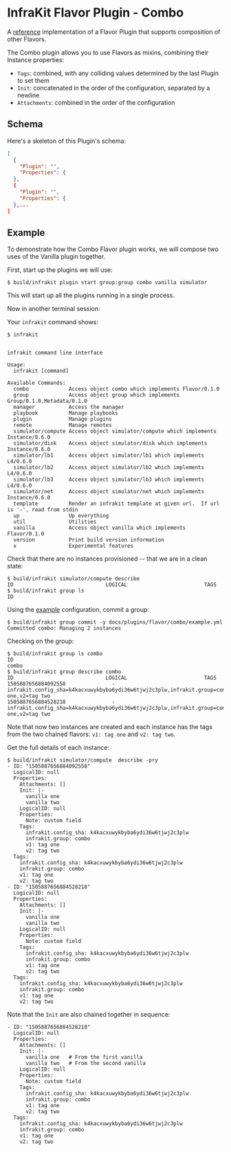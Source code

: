 InfraKit Flavor Plugin - Combo
==============================

A [reference](/README.md#reference-implementations) implementation of a Flavor Plugin that supports composition
of other Flavors.

The Combo plugin allows you to use Flavors as mixins, combining their Instance properties:
  * `Tags`: combined, with any colliding values determined by the last Plugin to set them
  * `Init`: concatenated in the order of the configuration, separated by a newline
  * `Attachments`: combined in the order of the configuration

## Schema

Here's a skeleton of this Plugin's schema:
```json
[
  {
    "Plugin": "",
    "Properties": {
  },
  {
    "Plugin": "",
    "Properties": {
  },...
]
```


## Example

To demonstrate how the Combo Flavor plugin works, we will compose two uses of the Vanilla plugin together.

First, start up the plugins we will use:

```shell
$ build/infrakit plugin start group:group combo vanilla simulator
```
This will start up all the plugins running in a single process.

Now in another terminal session:

Your `infrakit` command shows:

```shell
$ infrakit


infrakit command line interface

Usage:
  infrakit [command]

Available Commands:
  combo             Access object combo which implements Flavor/0.1.0
  group             Access object group which implements Group/0.1.0,Metadata/0.1.0
  manager           Access the manager
  playbook          Manage playbooks
  plugin            Manage plugins
  remote            Manage remotes
  simulator/compute Access object simulator/compute which implements Instance/0.6.0
  simulator/disk    Access object simulator/disk which implements Instance/0.6.0
  simulator/lb1     Access object simulator/lb1 which implements L4/0.6.0
  simulator/lb2     Access object simulator/lb2 which implements L4/0.6.0
  simulator/lb3     Access object simulator/lb3 which implements L4/0.6.0
  simulator/net     Access object simulator/net which implements Instance/0.6.0
  template          Render an infrakit template at given url.  If url is '-', read from stdin
  up                Up everything
  util              Utilities
  vanilla           Access object vanilla which implements Flavor/0.1.0
  version           Print build version information
  x                 Experimental features
```

Check that there are no instances provisioned -- that we are in a clean state:

```shell
$ build/infrakit simulator/compute describe
ID                            	LOGICAL                       	TAGS
$ build/infrakit group ls
ID
```

Using the [example](example.yml) configuration, commit a group:
```shell
$ build/infrakit group commit -y docs/plugins/flavor/combo/example.yml
Committed combo: Managing 2 instances
```

Checking on the group:

```shell
$ build/infrakit group ls combo
ID
combo
$ build/infrakit group describe combo
ID                            	LOGICAL                       	TAGS
1505887656884092558           	  -                           	infrakit.config_sha=k4kacxuwykbyba6ydi36w6tjwj2c3plw,infrakit.group=combo,v1=tag one,v2=tag two
1505887656884528218           	  -                           	infrakit.config_sha=k4kacxuwykbyba6ydi36w6tjwj2c3plw,infrakit.group=combo,v1=tag one,v2=tag two
```

Note that now two instances are created and each instance has the tags from
the two chained flavors: `v1: tag one` and `v2: tag two`.

Get the full details of each instance:

```shell
$ build/infrakit simulator/compute  describe -pry
- ID: "1505887656884092558"
  LogicalID: null
  Properties:
    Attachments: []
    Init: |-
      vanilla one
      vanilla two
    LogicalID: null
    Properties:
      Note: custom field
    Tags:
      infrakit.config_sha: k4kacxuwykbyba6ydi36w6tjwj2c3plw
      infrakit.group: combo
      v1: tag one
      v2: tag two
  Tags:
    infrakit.config_sha: k4kacxuwykbyba6ydi36w6tjwj2c3plw
    infrakit.group: combo
    v1: tag one
    v2: tag two
- ID: "1505887656884528218"
  LogicalID: null
  Properties:
    Attachments: []
    Init: |-
      vanilla one
      vanilla two
    LogicalID: null
    Properties:
      Note: custom field
    Tags:
      infrakit.config_sha: k4kacxuwykbyba6ydi36w6tjwj2c3plw
      infrakit.group: combo
      v1: tag one
      v2: tag two
  Tags:
    infrakit.config_sha: k4kacxuwykbyba6ydi36w6tjwj2c3plw
    infrakit.group: combo
    v1: tag one
    v2: tag two
```

Note that the `Init` are also chained together in sequence:

```
- ID: "1505887656884528218"
  LogicalID: null
  Properties:
    Attachments: []
    Init: |-
      vanilla one   # From the first vanilla
      vanilla two   # From the second vanilla
    LogicalID: null
    Properties:
      Note: custom field
    Tags:
      infrakit.config_sha: k4kacxuwykbyba6ydi36w6tjwj2c3plw
      infrakit.group: combo
      v1: tag one
      v2: tag two
  Tags:
    infrakit.config_sha: k4kacxuwykbyba6ydi36w6tjwj2c3plw
    infrakit.group: combo
    v1: tag one
    v2: tag two
```
